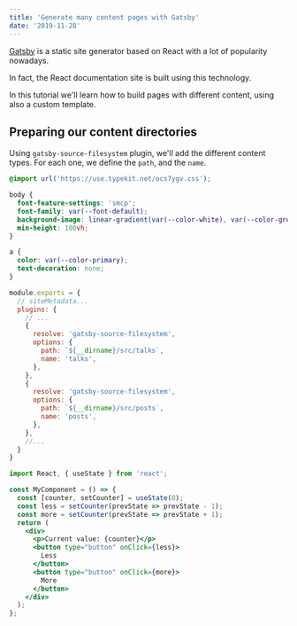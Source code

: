 ```yaml
---
title: 'Generate many content pages with Gatsby'
date: '2019-11-28'
---
```


[Gatsby](https://www.gatsbyjs.org/) is a static site generator based on React with a lot of popularity nowadays.

In fact, the React documentation site is built using this technology.

In this tutorial we'll learn how to build pages with different content, using also a custom template.

## Preparing our content directories

Using `gatsby-source-filesystem` plugin, we'll add the different content types. For each one, we define the `path`, and the `name`.

```css
@import url('https://use.typekit.net/ocs7ygv.css');

body {
  font-feature-settings: 'smcp';
  font-family: var(--font-default);
  background-image: linear-gradient(var(--color-white), var(--color-ground));
  min-height: 100vh;
}

a {
  color: var(--color-primary);
  text-decoration: none;
}
```

```js
module.exports = {
  // siteMetadata...
  plugins: {
    // ...
    {
      resolve: 'gatsby-source-filesystem',
      options: {
        path: `${__dirname}/src/talks`,
        name: 'talks',
      },
    },
    {
      resolve: 'gatsby-source-filesystem',
      options: {
        path: `${__dirname}/src/posts`,
        name: 'posts',
      },
    },
    //...
  }
}
```

```jsx
import React, { useState } from 'react';

const MyComponent = () => {
  const [counter, setCounter] = useState(0);
  const less = setCounter(prevState => prevState - 1);
  const more = setCounter(prevState => prevState + 1);
  return (
    <div>
      <p>Current value: {counter}</p>
      <button type="button" onClick={less}>
        Less
      </button>
      <button type="button" onClick={more}>
        More
      </button>
    </div>
  );
};
```

